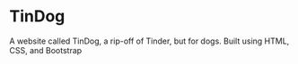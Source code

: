 # TinDog
A website called TinDog, a rip-off of Tinder, but for dogs. Built using HTML, CSS, and Bootstrap
